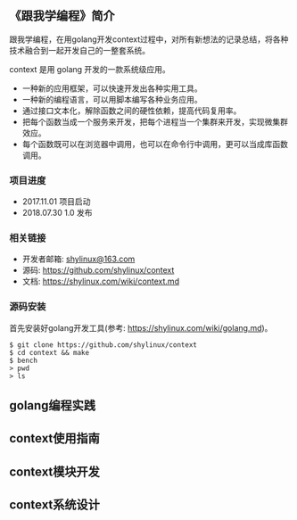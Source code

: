 ## 《跟我学编程》简介
跟我学编程，在用golang开发context过程中，对所有新想法的记录总结，将各种技术融合到一起开发自己的一整套系统。

context 是用 golang 开发的一款系统级应用。

- 一种新的应用框架，可以快速开发出各种实用工具。
- 一种新的编程语言，可以用脚本编写各种业务应用。
- 通过接口文本化，解除函数之间的硬性依赖，提高代码复用率。
- 把每个函数当成一个服务来开发，把每个进程当一个集群来开发，实现微集群效应。
- 每个函数既可以在浏览器中调用，也可以在命令行中调用，更可以当成库函数调用。

### 项目进度
- 2017.11.01 项目启动
- 2018.07.30 1.0 发布

### 相关链接
- 开发者邮箱: <shylinux@163.com>
- 源码: <https://github.com/shylinux/context>
- 文档: <https://shylinux.com/wiki/context.md>

### 源码安装
首先安装好golang开发工具(参考: <https://shylinux.com/wiki/golang.md>)。
```
$ git clone https://github.com/shylinux/context
$ cd context && make
$ bench
> pwd
> ls
```
## golang编程实践
## context使用指南
## context模块开发
## context系统设计


